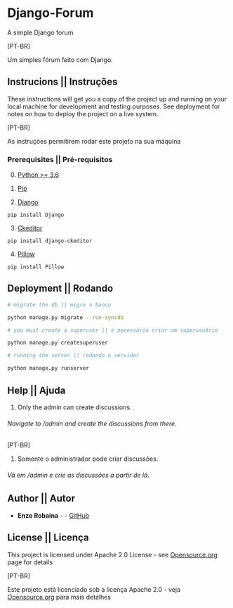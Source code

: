 # Django-Forum
A simple Django forum

[PT-BR]

Um simples fórum feito com Django.

## Instrucions || Instruções

These instructions will get you a copy of the project up and running on your local machine for development and testing purposes. See deployment for notes on how to deploy the project on a live system.

[PT-BR]

As instruções permitirem rodar este projeto na sua máquina

### Prerequisites || Pré-requisitos

0) [Python >= 3.6](https://www.python.org/downloads/)


1) [Pip](https://pip.pypa.io/en/stable/installing/)


2) [Django](https://www.djangoproject.com/download/)

```
pip install Django 
```

3) [Ckeditor](https://github.com/django-ckeditor/django-ckeditor)

```
pip install django-ckeditor
```

4) [Pillow](https://python-pillow.org/)

```
pip install Pillow
```

## Deployment || Rodando

```bash
# migrate the db || migre o banco

python manage.py migrate --run-syncdb

# you must create a superuser || é necessário criar um superusuário

python manage.py createsuperuser

# running the server || rodando o servidor

python manage.py runserver
```

## Help || Ajuda

1) Only the admin can create discussions.

###### Navigate to /admin and create the discussions from there.

[PT-BR]

1) Somente o administrador pode criar discussões.

###### Vá em /admin e crie as discussões a partir de lá.


## Author || Autor 

* **Enzo Robaina** -  - [GitHub](https://github.com/EnzoRobaina)

## License || Licença

This project is licensed under Apache 2.0 License - see [Opensource.org](https://opensource.org/licenses/Apache-2.0) page for details

[PT-BR]

Este projeto está licenciado sob a licença Apache 2.0 - veja [Opensource.org](https://opensource.org/licenses/Apache-2.0) para mais detalhes
